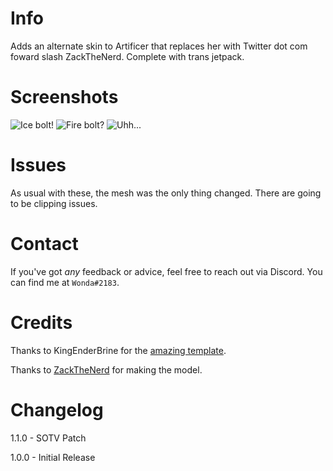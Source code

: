 # Info

Adds an alternate skin to Artificer that replaces her with Twitter dot com foward slash ZackTheNerd. Complete with trans jetpack.

# Screenshots

![Ice bolt!](https://cdn.discordapp.com/attachments/277632761496469516/828482837627797524/unknown.png)
![Fire bolt?](https://cdn.discordapp.com/attachments/277632761496469516/828483049645277204/unknown.png)
![Uhh...](https://cdn.discordapp.com/attachments/277632761496469516/828482533426724864/unknown.png)

# Issues

As usual with these, the mesh was the only thing changed. There are going to be clipping issues.

# Contact

If you've got *any* feedback or advice, feel free to reach out via Discord. You can find me at `Wonda#2183`.

# Credits

Thanks to KingEnderBrine for the [amazing template](https://github.com/risk-of-thunder/R2Wiki/wiki/Creating-skin-for-vanilla-characters-with-custom-model).

Thanks to [ZackTheNerd](https://twitter.com/ZackTheNerd) for making the model.

# Changelog

1.1.0 - SOTV Patch

1.0.0 - Initial Release